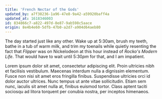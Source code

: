 ```yaml
---
title: 'French Nectar of the Gods'
updated_by: a7f38236-1a96-47e8-9a42-a59920baff4a
updated_at: 1618346003
id: 834866c7-a822-497d-8e87-9ab598c5aace
origin: 8e4b4e60-5dfb-47b0-a2d7-a904d64aeb80
---
```

The day started just like any other. Wake up at 5:30am, brush my teeth, bathe in a tub of warm milk, and trim my toenails while quietly resenting the fact that _Flipper_ was on Nickelodeon at this hour instead of _Rocko's Modern Life_. That would have to wait until 5:30*pm* for that, and I am impatient.

 Lorem ipsum dolor sit amet, consectetur adipiscing elit. Proin ultricies nibh et facilisis vestibulum. Maecenas interdum nulla a dignissim elementum. Fusce non nisi sit amet eros fringilla finibus. Suspendisse ultricies orci id dolor auctor ultrices. Nunc tempus ut ante vitae sollicitudin. Etiam sem nunc, iaculis sit amet nulla at, finibus euismod tortor. Class aptent taciti sociosqu ad litora torquent per conubia nostra, per inceptos himenaeos.
